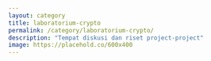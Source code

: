 ```yaml
---
layout: category
title: laboratorium-crypto
permalink: /category/laboratorium-crypto/
description: "Tempat diskusi dan riset project-project"
image: https://placehold.co/600x400
---
```


